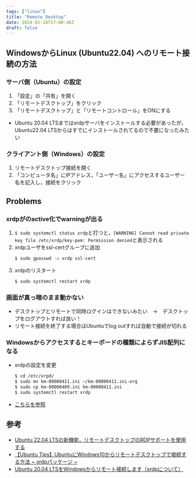 ```yaml
---
tags: ["linux"]
title: "Remote Desktop"
date: 2024-02-18T17:00:46Z
draft: false
---
```


## WindowsからLinux (Ubuntu22.04) へのリモート接続の方法
### サーバ側（Ubuntu）の設定
1. 「設定」の「共有」を開く
2. 「リモートデスクトップ」をクリック
3. 「リモートデスクトップ」と「リモートコントロール」をONにする
- Ubuntu 20.04 LTSまではxrdpサーバをインストールする必要があったが，Ubuntu22.04 LTSからはすでにインストールされてるので不要になったみたい

### クライアント側（Windows）の設定
1. リモートデスクトップ接続を開く
2. 「コンピュータ名」にIPアドレス，「ユーザー名」にアクセスするユーザー名を記入し，接続をクリック

## Problems
### xrdpがのactive化でwarningが出る
1. `$ sudo systemctl status xrdp`と打つと，`[WARNING] Cannot read private key file /etc/xrdp/key-pem: Permission denied`と表示される
2. xrdpユーザをssl-certグループに追加
    ```bash 
    $ sudo gpasswd -a xrdp ssl-cert
    ```
3. xrdpのリスタート
    ```bash
    $ sudo systemctl restart xrdp
    ```

### 画面が真っ暗のまま動かない
- デスクトップとリモートで同時ログインはできないみたい　→　デスクトップをログアウトすれば良い！
- リモート接続を終了する場合はUbuntuでlog outすれば自動で接続が切れる

### Windowsからアクセスするとキーボードの種類によらずJIS配列になる
- xrdpの設定を変更
    ```bash
    $ cd /etc/xrpd/
    $ sudo mv km-00000411.ini ~/km-00000411.ini-org
    $ sudo cp km-00000409.ini km-00000411.ini
    $ sudo systemctl restart xrdp
    ```
- [こちらを参照](https://tamapoco.com/archives/6260#toc10)


## 参考
- [Ubuntu 22.04 LTSの新機能，リモートデスクトップのRDPサポートを使用する](https://gihyo.jp/admin/serial/01/ubuntu-recipe/0713)
- [【Ubuntu Tips】UbuntuにWindows10からリモートデスクトップで接続する方法 ~ xrdpパッケージ ~](https://tech.nkhn37.net/ubuntu-windows10-xrdp/)
- [Ubuntu 20.04 LTSをWindowsからリモート接続します（xrdpについて）](https://minokamo.tokyo/2020/08/16/2687/)
